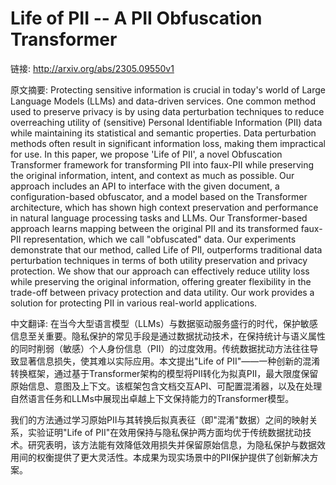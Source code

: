 # Life of PII -- A PII Obfuscation Transformer

链接: http://arxiv.org/abs/2305.09550v1

原文摘要:
Protecting sensitive information is crucial in today's world of Large
Language Models (LLMs) and data-driven services. One common method used to
preserve privacy is by using data perturbation techniques to reduce
overreaching utility of (sensitive) Personal Identifiable Information (PII)
data while maintaining its statistical and semantic properties. Data
perturbation methods often result in significant information loss, making them
impractical for use. In this paper, we propose 'Life of PII', a novel
Obfuscation Transformer framework for transforming PII into faux-PII while
preserving the original information, intent, and context as much as possible.
Our approach includes an API to interface with the given document, a
configuration-based obfuscator, and a model based on the Transformer
architecture, which has shown high context preservation and performance in
natural language processing tasks and LLMs.
  Our Transformer-based approach learns mapping between the original PII and
its transformed faux-PII representation, which we call "obfuscated" data. Our
experiments demonstrate that our method, called Life of PII, outperforms
traditional data perturbation techniques in terms of both utility preservation
and privacy protection. We show that our approach can effectively reduce
utility loss while preserving the original information, offering greater
flexibility in the trade-off between privacy protection and data utility. Our
work provides a solution for protecting PII in various real-world applications.

中文翻译:
在当今大型语言模型（LLMs）与数据驱动服务盛行的时代，保护敏感信息至关重要。隐私保护的常见手段是通过数据扰动技术，在保持统计与语义属性的同时削弱（敏感）个人身份信息（PII）的过度效用。传统数据扰动方法往往导致显著信息损失，使其难以实际应用。本文提出"Life of PII"——一种创新的混淆转换框架，通过基于Transformer架构的模型将PII转化为拟真PII，最大限度保留原始信息、意图及上下文。该框架包含文档交互API、可配置混淆器，以及在处理自然语言任务和LLMs中展现出卓越上下文保持能力的Transformer模型。

我们的方法通过学习原始PII与其转换后拟真表征（即"混淆"数据）之间的映射关系，实验证明"Life of PII"在效用保持与隐私保护两方面均优于传统数据扰动技术。研究表明，该方法能有效降低效用损失并保留原始信息，为隐私保护与数据效用间的权衡提供了更大灵活性。本成果为现实场景中的PII保护提供了创新解决方案。
